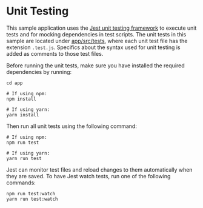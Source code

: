 # **Unit Testing**

This sample application uses the [Jest unit testing framework](https://jestjs.io/docs/getting-started) to execute unit tests and for mocking dependencies in test scripts.
The unit tests in this sample are located under [app/src/tests](../app/src/tests/), where each unit test file has the extension `.test.js`.
Specifics about the syntax used for unit testing is added as comments to those test files.

Before running the unit tests, make sure you have installed the required dependencies by running:

    cd app

    # If using npm:
    npm install

    # If using yarn:
    yarn install

Then run all unit tests using the following command:

    # If using npm:
    npm run test

    # If using yarn:
    yarn run test

Jest can monitor test files and reload changes to them automatically when they are saved. To have Jest watch tests, run one of the following commands:

    npm run test:watch
    yarn run test:watch
